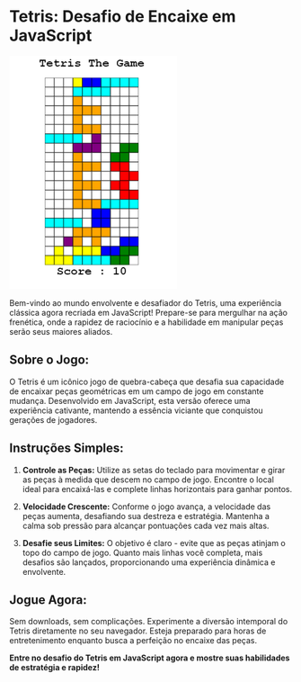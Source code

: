 # **Tetris: Desafio de Encaixe em JavaScript**

![Tetris](https://github.com/EduardoDosSantosFerreira/Tetris-JS/blob/main/Tetris.png)


Bem-vindo ao mundo envolvente e desafiador do Tetris, uma experiência clássica agora recriada em JavaScript! Prepare-se para mergulhar na ação frenética, onde a rapidez de raciocínio e a habilidade em manipular peças serão seus maiores aliados.

## **Sobre o Jogo:**

O Tetris é um icônico jogo de quebra-cabeça que desafia sua capacidade de encaixar peças geométricas em um campo de jogo em constante mudança. Desenvolvido em JavaScript, esta versão oferece uma experiência cativante, mantendo a essência viciante que conquistou gerações de jogadores.

## **Instruções Simples:**

1. **Controle as Peças:**
   Utilize as setas do teclado para movimentar e girar as peças à medida que descem no campo de jogo. Encontre o local ideal para encaixá-las e complete linhas horizontais para ganhar pontos.

2. **Velocidade Crescente:**
   Conforme o jogo avança, a velocidade das peças aumenta, desafiando sua destreza e estratégia. Mantenha a calma sob pressão para alcançar pontuações cada vez mais altas.

3. **Desafie seus Limites:**
   O objetivo é claro - evite que as peças atinjam o topo do campo de jogo. Quanto mais linhas você completa, mais desafios são lançados, proporcionando uma experiência dinâmica e envolvente.

## **Jogue Agora:**

Sem downloads, sem complicações. Experimente a diversão intemporal do Tetris diretamente no seu navegador. Esteja preparado para horas de entretenimento enquanto busca a perfeição no encaixe das peças.

**Entre no desafio do Tetris em JavaScript agora e mostre suas habilidades de estratégia e rapidez!**
